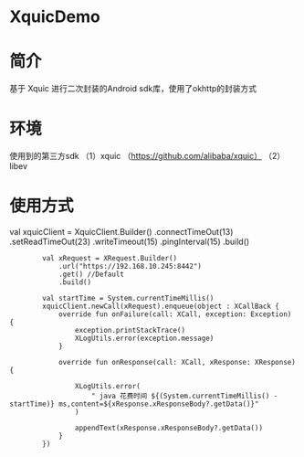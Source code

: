 # XquicDemo

# 简介
基于 Xquic 进行二次封装的Android sdk库，使用了okhttp的封装方式

# 环境
使用到的第三方sdk
（1）xquic （https://github.com/alibaba/xquic）
（2）libev

# 使用方式
 val xquicClient = XquicClient.Builder()
                .connectTimeOut(13)
                .setReadTimeOut(23)
                .writeTimeout(15)
                .pingInterval(15)
                .build()

            val xRequest = XRequest.Builder()
                .url("https://192.168.10.245:8442")
                .get() //Default
                .build()

            val startTime = System.currentTimeMillis()
            xquicClient.newCall(xRequest).enqueue(object : XCallBack {
                override fun onFailure(call: XCall, exception: Exception) {
                    exception.printStackTrace()
                    XLogUtils.error(exception.message)
                }

                override fun onResponse(call: XCall, xResponse: XResponse) {

                    XLogUtils.error(
                        " java 花费时间 ${(System.currentTimeMillis() - startTime)} ms,content=${xResponse.xResponseBody?.getData()}"
                    )

                    appendText(xResponse.xResponseBody?.getData())
                }
            })




